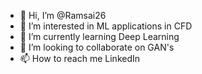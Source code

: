 - 👋 Hi, I’m @Ramsai26
- 👀 I’m interested in ML applications in CFD
- 🌱 I’m currently learning Deep Learning
- 💞️ I’m looking to collaborate on GAN's
- 📫 How to reach me LinkedIn

<!---
Ramsai26/Ramsai26 is a ✨ special ✨ repository because its `README.md` (this file) appears on your GitHub profile.
You can click the Preview link to take a look at your changes.
--->
